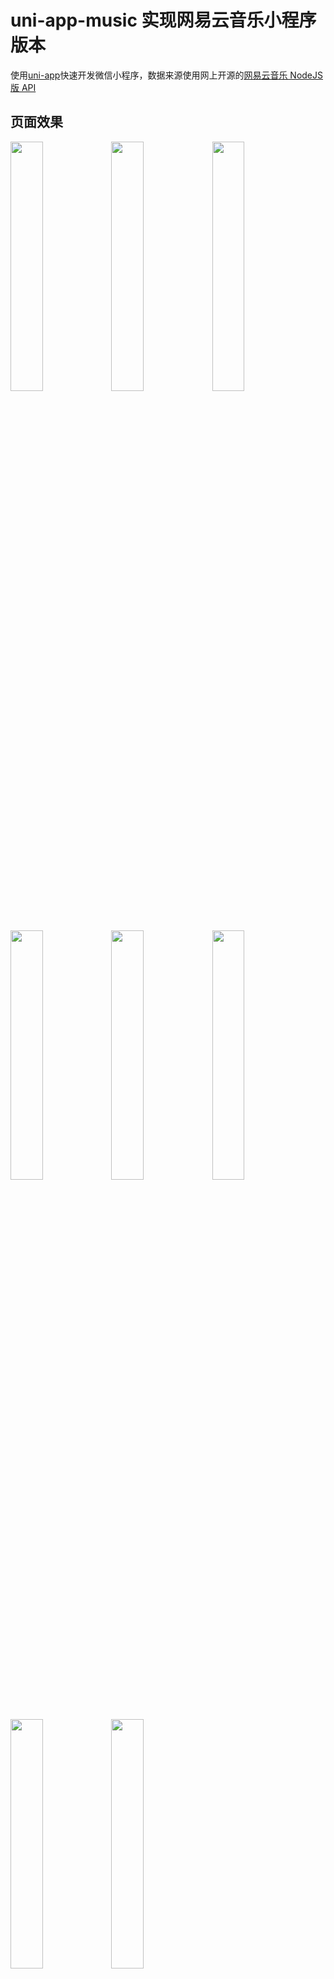 # uni-app-music 实现网易云音乐小程序版本

使用[uni-app](https://uniapp.dcloud.io/)快速开发微信小程序，数据来源使用网上开源的[网易云音乐 NodeJS 版 API](https://binaryify.github.io/NeteaseCloudMusicApi/#/)

## 页面效果

<img src='http://hy.mendalegroup.com:81/img/wy_5.jpg' width='32%' /><img src='http://hy.mendalegroup.com:81/img/wy_2.jpg' width='32%' /><img src='http://hy.mendalegroup.com:81/img/wy_6.jpg' width='32%' />

<img src='http://hy.mendalegroup.com:81/img/wy_4.jpg' width='32%' /><img src='http://hy.mendalegroup.com:81/img/wy_3.jpg' width='32%' /><img src='http://hy.mendalegroup.com:81/img/wy_7.jpg' width='32%' />

<img src='http://hy.mendalegroup.com:81/img/wy_8.jpg' width='32%' /><img src='http://hy.mendalegroup.com:81/img/wy_1.jpg' width='32%' />

## 项目的运行

**1. 接口的运行**

```sh
# 下载源码
git clone https://github.com/Binaryify/NeteaseCloudMusicApi.git
# 切换到目录下
cd NeteaseCloudMusicApi
# 安装依赖
cnpm install
# 运行
npm start
```

**2. 项目的运行**

```sh
# 下载源码
git clone https://github.com/CalmHarbin/uni-app-music.git
# 切换到目录下
cd uni-app-music
# 安装依赖
cnpm install
# 运行
npm start
# 使用微信开发者工具打开dist目录即可(请勾上微信开发者工具的 不校验合法域名... 这一项)
```

[Taro 版本点这里](https://github.com/CalmHarbin/Taro-)

欢迎 star

